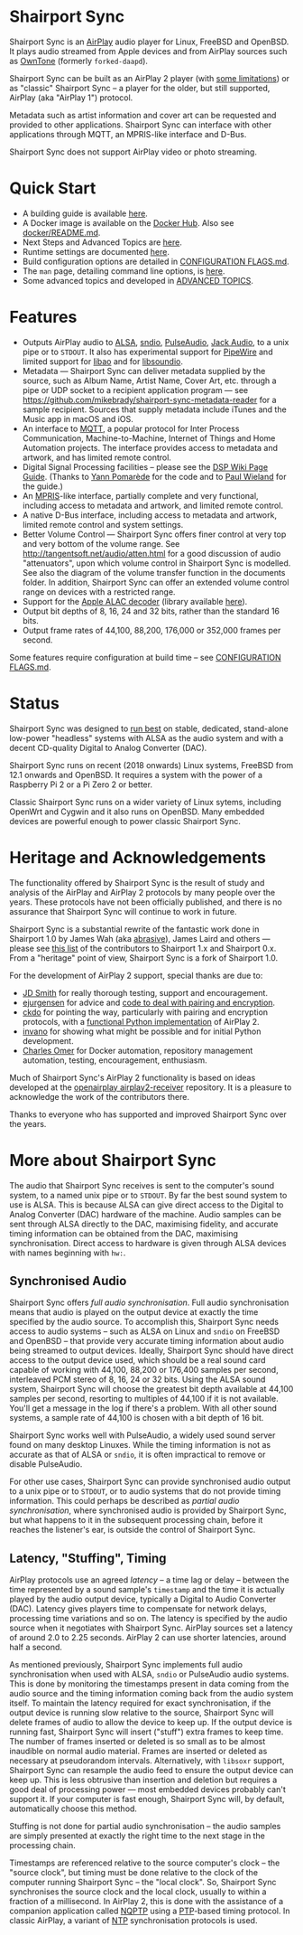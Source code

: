 # Shairport Sync
Shairport Sync is an [AirPlay](https://www.pocket-lint.com/speakers/news/apple/144646-apple-airplay-2-vs-airplay-what-s-the-difference) audio player for Linux, FreeBSD and OpenBSD. It plays audio streamed from Apple devices and from AirPlay sources such as [OwnTone](https://github.com/owntone/owntone-server) (formerly `forked-daapd`).

Shairport Sync can be built as an AirPlay 2 player (with [some limitations](AIRPLAY2.md#features-and-limitations)) or as "classic" Shairport Sync – a player for the older, but still supported, AirPlay (aka "AirPlay 1") protocol.

Metadata such as artist information and cover art can be requested and provided to other applications. Shairport Sync can interface with other applications through MQTT, an MPRIS-like interface and D-Bus.

Shairport Sync does not support AirPlay video or photo streaming.

# Quick Start
* A building guide is available [here](BUILD.md).
* A Docker image is available on the [Docker Hub](https://hub.docker.com/r/mikebrady/shairport-sync). Also see [docker/README.md](docker/README.md).
* Next Steps and Advanced Topics are [here](ADVANCED%20TOPICS/README.md).
* Runtime settings are documented [here](scripts/shairport-sync.conf).
* Build configuration options are detailed in [CONFIGURATION FLAGS.md](CONFIGURATION%20FLAGS.md).
* The `man` page, detailing command line options, is [here](https://htmlpreview.github.io/?https://github.com/mikebrady/shairport-sync/blob/development/man/shairport-sync.html).
* Some advanced topics and developed in [ADVANCED TOPICS](https://github.com/mikebrady/shairport-sync/tree/master/ADVANCED%20TOPICS).

# Features
* Outputs AirPlay audio to [ALSA](https://www.alsa-project.org/wiki/Main_Page), [sndio](http://www.sndio.org), [PulseAudio](https://www.freedesktop.org/wiki/Software/PulseAudio/), [Jack Audio](http://jackaudio.org), to a unix pipe or to `STDOUT`. It also has experimental support for [PipeWire](https://pipewire.org) and limited support for [libao](https://xiph.org/ao/) and for [libsoundio](http://libsound.io).
* Metadata — Shairport Sync can deliver metadata supplied by the source, such as Album Name, Artist Name, Cover Art, etc. through a pipe or UDP socket to a recipient application program — see https://github.com/mikebrady/shairport-sync-metadata-reader for a sample recipient. Sources that supply metadata include iTunes and the Music app in macOS and iOS.
* An interface to [MQTT](https://en.wikipedia.org/wiki/MQTT), a popular protocol for Inter Process Communication, Machine-to-Machine, Internet of Things and Home Automation projects. The interface provides access to metadata and artwork, and has limited remote control.
* Digital Signal Processing facilities – please see the [DSP Wiki Page Guide](https://github.com/mikebrady/shairport-sync/wiki/Digital-Signal-Processing-with-Shairport-Sync). (Thanks to [Yann Pomarède](https://github.com/yannpom) for the code and to [Paul Wieland](https://github.com/PaulWieland) for the guide.)
* An [MPRIS](https://specifications.freedesktop.org/mpris-spec/2.2/)-like interface, partially complete and very functional, including access to metadata and artwork, and limited remote control.
* A native D-Bus interface, including access to metadata and artwork, limited remote control and system settings.
* Better Volume Control — Shairport Sync offers finer control at very top and very bottom of the volume range. See http://tangentsoft.net/audio/atten.html for a good discussion of audio "attenuators", upon which volume control in Shairport Sync is modelled. See also the diagram of the volume transfer function in the documents folder. In addition, Shairport Sync can offer an extended volume control range on devices with a restricted range.
* Support for the [Apple ALAC decoder](https://macosforge.github.io/alac/) (library available [here](https://github.com/mikebrady/alac)).
* Output bit depths of 8, 16, 24 and 32 bits, rather than the standard 16 bits.
* Output frame rates of 44,100, 88,200, 176,000 or 352,000 frames per second.

Some features require configuration at build time – see [CONFIGURATION FLAGS.md](CONFIGURATION%20FLAGS.md).

# Status
Shairport Sync was designed to [run best](ADVANCED%20TOPICS/GetTheBest.md) on stable, dedicated, stand-alone low-power "headless" systems with ALSA as the audio system and with a decent CD-quality Digital to Analog Converter (DAC).

Shairport Sync runs on recent (2018 onwards) Linux systems, FreeBSD from 12.1 onwards and OpenBSD. It requires a system with the power of a Raspberry Pi 2 or a Pi Zero 2 or better.

Classic Shairport Sync runs on a wider variety of Linux sytems, including OpenWrt and Cygwin and it also runs on OpenBSD. Many embedded devices are powerful enough to power classic Shairport Sync.

# Heritage and Acknowledgements
The functionality offered by Shairport Sync is the result of study and analysis of the AirPlay and AirPlay 2 protocols by many people over the years. These protocols have not been officially published, and there is no assurance that Shairport Sync will continue to work in future.

Shairport Sync is a substantial rewrite of the fantastic work done in Shairport 1.0 by James Wah (aka [abrasive](https://github.com/abrasive)), James Laird and others — please see [this list](https://github.com/abrasive/shairport/blob/master/README.md#contributors-to-version-1x) of the contributors to Shairport 1.x and Shairport 0.x. From a "heritage" point of view, Shairport Sync is a fork of Shairport 1.0.

For the development of AirPlay 2 support, special thanks are due to:
* [JD Smith](https://github.com/jdtsmith) for really thorough testing, support and encouragement.
* [ejurgensen](https://github.com/ejurgensen) for advice and [code to deal with pairing and encryption](https://github.com/ejurgensen/pair_ap).
* [ckdo](https://github.com/ckdo) for pointing the way, particularly with pairing and encryption protocols, with a [functional Python implementation](https://github.com/ckdo/airplay2-receiver) of AirPlay 2.
* [invano](https://github.com/invano) for showing what might be possible and for initial Python development.
* [Charles Omer](https://github.com/charlesomer) for Docker automation, repository management automation, testing, encouragement, enthusiasm.

Much of Shairport Sync's AirPlay 2 functionality is based on ideas developed at the [openairplay airplay2-receiver]( https://github.com/openairplay/airplay2-receiver) repository. It is a pleasure to acknowledge the work of the contributors there.

Thanks to everyone who has supported and improved Shairport Sync over the years.

# More about Shairport Sync
The audio that Shairport Sync receives is sent to the computer's sound system, to a named unix pipe or to `STDOUT`. By far the best sound system to use is ALSA. This is because ALSA can give direct access to the Digital to Analog Converter (DAC) hardware of the machine. Audio samples can be sent through ALSA directly to the DAC, maximising fidelity, and accurate timing information can be obtained from the DAC, maximising synchronisation. Direct access to hardware is given through ALSA devices with names beginning with `hw:`. 

## Synchronised Audio
Shairport Sync offers *full audio synchronisation*. Full audio synchronisation means that audio is played on the output device at exactly the time specified by the audio source. To accomplish this, Shairport Sync needs access to audio systems – such as ALSA on Linux and `sndio` on FreeBSD and OpenBSD – that provide very accurate timing information about audio being streamed to output devices. Ideally, Shairport Sync should have direct access to the output device used, which should be a real sound card capable of working with 44,100, 88,200 or 176,400 samples per second, interleaved PCM stereo of 8, 16, 24 or 32 bits. Using the ALSA sound system, Shairport Sync will choose the greatest bit depth available at 44,100 samples per second, resorting to multiples of 44,100 if it is not available. You'll get a message in the log if there's a problem. With all other sound systems, a sample rate of 44,100 is chosen with a bit depth of 16 bit.

Shairport Sync works well with PulseAudio, a widely used sound server found on many desktop Linuxes. While the timing information is not as accurate as that of ALSA or `sndio`, it is often impractical to remove or disable PulseAudio. 

For other use cases, Shairport Sync can provide synchronised audio output to a unix pipe or to `STDOUT`, or to audio systems that do not provide timing information. This could perhaps be described as *partial audio synchronisation*, where synchronised audio is provided by Shairport Sync, but what happens to it in the subsequent processing chain, before it reaches the listener's ear, is outside the control of Shairport Sync.

## Latency, "Stuffing", Timing
AirPlay protocols use an agreed *latency* – a time lag or delay – between the time represented by a sound sample's `timestamp` and the time it is actually played by the audio output device, typically a Digital to Audio Converter (DAC). Latency gives players time to compensate for network delays, processing time variations and so on. The latency is specified by the audio source when it negotiates with Shairport Sync. AirPlay sources set a latency of around 2.0 to 2.25 seconds. AirPlay 2 can use shorter latencies, around half a second.

As mentioned previously, Shairport Sync implements full audio synchronisation when used with ALSA, `sndio` or PulseAudio audio systems. This is done by monitoring the timestamps present in data coming from the audio source and the timing information coming back from the audio system itself. To maintain the  latency required for exact synchronisation, if the output device is running slow relative to the source, Shairport Sync will delete frames of audio to allow the device to keep up. If the output device is running fast, Shairport Sync will insert ("stuff") extra frames to keep time. The number of frames inserted or deleted is so small as to be almost inaudible on normal audio material. Frames are inserted or deleted as necessary at pseudorandom intervals. Alternatively, with `libsoxr` support, Shairport Sync can resample the audio feed to ensure the output device can keep up. This is less obtrusive than insertion and deletion but requires a good deal of processing power — most embedded devices probably can't support it. If your computer is fast enough, Shairport Sync will, by default, automatically choose this method.

Stuffing is not done for partial audio synchronisation – the audio samples are simply presented at exactly the right time to the next stage in the processing chain.

Timestamps are referenced relative to the source computer's clock – the "source clock", but timing must be done relative to the clock of the computer running Shairport Sync – the "local clock". So, Shairport Sync synchronises the source clock and the local clock, usually to within a fraction of a millisecond. In AirPlay 2, this is done with the assistance of a companion application called [NQPTP](https://github.com/mikebrady/nqptp) using a [PTP](https://en.wikipedia.org/wiki/Precision_Time_Protocol)-based timing protocol. In classic AirPlay, a variant of [NTP](https://en.wikipedia.org/wiki/Network_Time_Protocol) synchronisation protocols is used.
